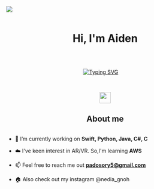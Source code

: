 <img src="https://user-images.githubusercontent.com/73097560/115834477-dbab4500-a447-11eb-908a-139a6edaec5c.gif">

<div id="user-content-toc">
  <ul align="center">
    <summary><h1 style="display: inline-block">Hi, I'm Aiden</h1></summary>
  </ul>
</div>


<!--  -->

<br>

<p align="center">
  <a href="https://git.io/typing-svg"><img src="https://readme-typing-svg.demolab.com?font=Fira+Code&weight=600&size=22&duration=3000&pause=1000&color=7E31F7&random=false&width=435&lines=University+of+Washington+Seattle;Electrical+%26+Computer+Engineering" alt="Typing SVG" /></a>
</p>

<br>

<div id="user-content-toc">
  <ul align="center">
    <img src="https://media.giphy.com/media/iY8CRBdQXODJSCERIr/giphy.gif" width="30px"><summary><h2 style="display: inline-block">About me</h2></summary>
  </ul>
</div>

- 🔭 I’m currently working on **Swift, Python, Java, C#, C**

- ☁️ I've keen interest in AR/VR. So,I'm learning **AWS**

- 📫 Feel free to reach me out **padosory5@gmail.com**

- 🏠 Also check out my instagram @nedia_gnoh
